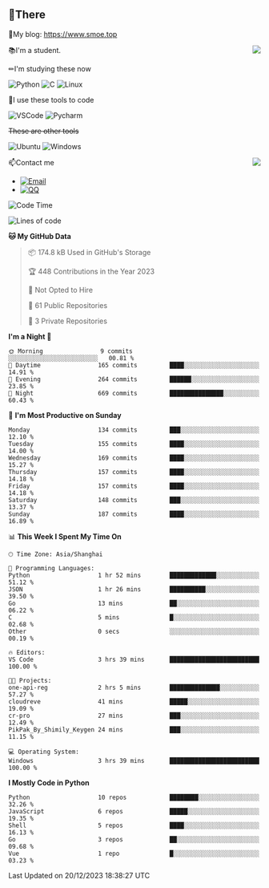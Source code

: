 
## 👏There

📰My blog: https://www.smoe.top

<img align="right" src="https://github-readme-stats.vercel.app/api/top-langs/?username=AkashiCoin"/>


📚I'm a student.

✏I'm studying these now

![Python](https://img.shields.io/badge/-Python-blue?style=flat-square&logo=Python&logoColor=fff)
![C](https://img.shields.io/badge/-C-585858?style=flat-square&logo=C&logoColor=fff)
![Linux](https://img.shields.io/badge/-Linux-black?style=flat-square&logo=Linux&logoColor=fff)

🔨I use these tools to code

![VSCode](https://img.shields.io/badge/-VSCode-blue?style=flat-square&logo=visualstudiocode&logoColor=fff)
![Pycharm](https://img.shields.io/badge/-Pycharm-green?style=flat-square&logo=pycharm&logoColor=fff)

 ~~These are other tools~~

![Ubuntu](https://img.shields.io/badge/-Ubuntu-orange?style=flat-square&logo=Ubuntu&logoColor=fff)
![Windows](https://img.shields.io/badge/-Windows-blue?style=flat-square&logo=Windows&logoColor=fff)

<img align="right" src="https://github-readme-stats.vercel.app/api?username=AkashiCoin" />


📫Contact me

* [![Email](https://img.shields.io/badge/Email-l1040186796@gmail.com-1?style=social&logoColor=fff)](mailto:l1040186796@gmail.com)
* [![QQ](https://img.shields.io/badge/QQ-1040186796-1?style=social&logoColor=fff)](tencent://AddContact/?fromId=45&fromSubId=1&subcmd=all&uin=1040186796&website=www.oicqzone.com)

<!--START_SECTION:waka-->
![Code Time](http://img.shields.io/badge/Code%20Time-1%2C091%20hrs%2029%20mins-blue)

![Lines of code](https://img.shields.io/badge/From%20Hello%20World%20I%27ve%20Written-279.9%20thousand%20lines%20of%20code-blue)

**🐱 My GitHub Data** 

> 📦 174.8 kB Used in GitHub's Storage 
 > 
> 🏆 448 Contributions in the Year 2023
 > 
> 🚫 Not Opted to Hire
 > 
> 📜 61 Public Repositories 
 > 
> 🔑 3 Private Repositories 
 > 
**I'm a Night 🦉** 

```text
🌞 Morning                9 commits           ░░░░░░░░░░░░░░░░░░░░░░░░░   00.81 % 
🌆 Daytime                165 commits         ████░░░░░░░░░░░░░░░░░░░░░   14.91 % 
🌃 Evening                264 commits         ██████░░░░░░░░░░░░░░░░░░░   23.85 % 
🌙 Night                  669 commits         ███████████████░░░░░░░░░░   60.43 % 
```
📅 **I'm Most Productive on Sunday** 

```text
Monday                   134 commits         ███░░░░░░░░░░░░░░░░░░░░░░   12.10 % 
Tuesday                  155 commits         ████░░░░░░░░░░░░░░░░░░░░░   14.00 % 
Wednesday                169 commits         ████░░░░░░░░░░░░░░░░░░░░░   15.27 % 
Thursday                 157 commits         ████░░░░░░░░░░░░░░░░░░░░░   14.18 % 
Friday                   157 commits         ████░░░░░░░░░░░░░░░░░░░░░   14.18 % 
Saturday                 148 commits         ███░░░░░░░░░░░░░░░░░░░░░░   13.37 % 
Sunday                   187 commits         ████░░░░░░░░░░░░░░░░░░░░░   16.89 % 
```


📊 **This Week I Spent My Time On** 

```text
🕑︎ Time Zone: Asia/Shanghai

💬 Programming Languages: 
Python                   1 hr 52 mins        █████████████░░░░░░░░░░░░   51.12 % 
JSON                     1 hr 26 mins        ██████████░░░░░░░░░░░░░░░   39.50 % 
Go                       13 mins             ██░░░░░░░░░░░░░░░░░░░░░░░   06.22 % 
C                        5 mins              █░░░░░░░░░░░░░░░░░░░░░░░░   02.68 % 
Other                    0 secs              ░░░░░░░░░░░░░░░░░░░░░░░░░   00.19 % 

🔥 Editors: 
VS Code                  3 hrs 39 mins       █████████████████████████   100.00 % 

🐱‍💻 Projects: 
one-api-reg              2 hrs 5 mins        ██████████████░░░░░░░░░░░   57.27 % 
cloudreve                41 mins             █████░░░░░░░░░░░░░░░░░░░░   19.09 % 
cr-pro                   27 mins             ███░░░░░░░░░░░░░░░░░░░░░░   12.49 % 
PikPak_By_Shimily_Keygen 24 mins             ███░░░░░░░░░░░░░░░░░░░░░░   11.15 % 

💻 Operating System: 
Windows                  3 hrs 39 mins       █████████████████████████   100.00 % 
```

**I Mostly Code in Python** 

```text
Python                   10 repos            ████████░░░░░░░░░░░░░░░░░   32.26 % 
JavaScript               6 repos             █████░░░░░░░░░░░░░░░░░░░░   19.35 % 
Shell                    5 repos             ████░░░░░░░░░░░░░░░░░░░░░   16.13 % 
Go                       3 repos             ██░░░░░░░░░░░░░░░░░░░░░░░   09.68 % 
Vue                      1 repo              █░░░░░░░░░░░░░░░░░░░░░░░░   03.23 % 
```




 Last Updated on 20/12/2023 18:38:27 UTC
<!--END_SECTION:waka-->
